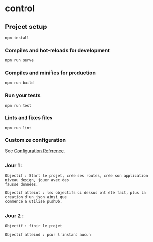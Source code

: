 # control

## Project setup
```
npm install
```

### Compiles and hot-reloads for development
```
npm run serve
```

### Compiles and minifies for production
```
npm run build
```

### Run your tests
```
npm run test
```

### Lints and fixes files
```
npm run lint
```

### Customize configuration
See [Configuration Reference](https://cli.vuejs.org/config/).

## 

### Jour 1 :

```
Objectif : Start le projet, crée ses routes, crée son application niveau design, jouer avec des 
fausse données.

Objectif atteint : les objectifs ci dessus ont été fait, plus la creation d'un json ainsi que 
commencé a utilisé pushDb.
```

##

### Jour 2 :

```
Objectif : finir le projet

Objectif atteind : pour l'instant aucun
```